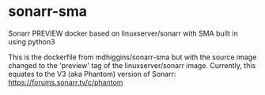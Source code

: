 # sonarr-sma
Sonarr PREVIEW docker based on linuxserver/sonarr with SMA built in using python3

This is the dockerfile from mdhiggins/sonarr-sma but with the source image changed to the 'preview' tag of the linuxserver/sonarr image.
Currently, this equates to the V3 (aka Phantom) version of Sonarr: https://forums.sonarr.tv/c/phantom
